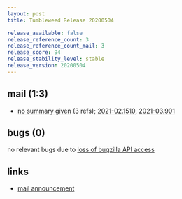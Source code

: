```yaml
---
layout: post
title: Tumbleweed Release 20200504

release_available: false
release_reference_count: 3
release_reference_count_mail: 3
release_score: 94
release_stability_level: stable
release_version: 20200504
---
```


## mail (1:3)

- [no summary given](https://github.com/boombatower/tumbleweed-review/issues/10) (3 refs); [2021-02.1510](https://github.com/boombatower/tumbleweed-review/issues/10), [2021-03.901](https://github.com/boombatower/tumbleweed-review/issues/10)

## bugs (0)

<!--more-->

no relevant bugs due to [loss of bugzilla API access](https://bugzilla.opensuse.org/show_bug.cgi?id=1157722)



## links

- [mail announcement](https://github.com/boombatower/tumbleweed-review/issues/10)
